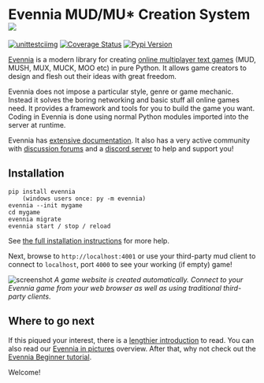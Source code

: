 # Evennia MUD/MU\* Creation System ![][logo]
[![unittestciimg]][unittestcilink] [![Coverage Status][coverimg]][coverlink] [![Pypi Version][pypibadge]][pypilink]


[Evennia][homepage] is a modern library for creating [online multiplayer text
games][wikimudpage] (MUD, MUSH, MUX, MUCK, MOO etc) in pure Python. It
allows game creators to design and flesh out their ideas with great
freedom.

Evennia does not impose a particular style, genre or game mechanic. Instead it
solves the boring networking and basic stuff all online games need. It provides
a framework and tools for you to build the game you want. Coding in Evennia is
done using normal Python modules imported into the server at runtime.

Evennia has [extensive documentation][docs]. It also has a very active community
with [discussion forums][group] and a [discord server][chat] to help and support you!

## Installation

    pip install evennia
        (windows users once: py -m evennia)
    evennia --init mygame
    cd mygame
    evennia migrate
    evennia start / stop / reload

See [the full installation instructions][installation] for more help.

Next, browse to `http://localhost:4001` or use your third-party mud client to
connect to `localhost`, port `4000` to see your working (if empty) game!

![screenshot][screenshot]
_A game website is created automatically. Connect to your Evennia game from your
web browser as well as using traditional third-party clients_.

## Where to go next

If this piqued your interest, there is a [lengthier introduction][introduction] to read. You
can also read our [Evennia in pictures][evenniapictures] overview. After that,
why not check out the [Evennia Beginner tutorial][beginnertutorial].

Welcome!


[homepage]: https://www.evennia.com
[docs]: https://www.evennia.com/docs/latest
[screenshot]: https://user-images.githubusercontent.com/294267/205434941-14cc4f59-7109-49f7-9d71-0ad3371b007c.jpg
[logo]: https://raw.githubusercontent.com/evennia/evennia/refs/heads/main/evennia/web/static/website/images/evennia_logo.png
[unittestciimg]: https://github.com/evennia/evennia/workflows/test-suite/badge.svg
[unittestcilink]: https://github.com/evennia/evennia/actions?query=workflow%3Atest-suite
[coverimg]: https://coveralls.io/repos/github/evennia/evennia/badge.svg?branch=main
[coverlink]: https://coveralls.io/github/evennia/evennia?branch=main
[pypibadge]: https://img.shields.io/pypi/v/evennia?color=blue
[pypilink]: https://pypi.org/project/evennia/
[introduction]: https://www.evennia.com/docs/latest/Evennia-Introduction.html
[license]: https://www.evennia.com/docs/latest/Licensing.html
[group]: https://github.com/evennia/evennia/discussions
[chat]: https://discord.gg/AJJpcRUhtF
[wikimudpage]: http://en.wikipedia.org/wiki/Multi-user_dungeon
[evenniapictures]: https://www.evennia.com/docs/latest/Evennia-In-Pictures.html
[beginnertutorial]: https://www.evennia.com/docs/latest/Howtos/Beginner-Tutorial/Beginner-Tutorial-Overview.html
[installation]: https://www.evennia.com/docs/latest/Setup/Setup-Overview.html#installation-and-running
